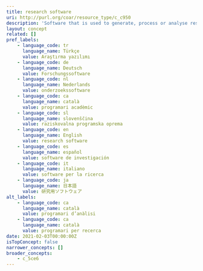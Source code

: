 ```yaml
---
title: research software
uri: http://purl.org/coar/resource_type/c_c950
description: 'Software that is used to generate, process or analyse results that you intend to appear in a publication (either in a journal, conference paper, monograph, book or thesis). Research software can be anything from a few lines of code written by yourself, to a professionally developed software package. [Source: https://datashare.ed.ac.uk/handle/10283/785]'
layout: concept
related: []
pref_labels:
    - language_code: tr
      language_name: Türkçe
      value: Araştırma yazılımı
    - language_code: de
      language_name: Deutsch
      value: Forschungssoftware
    - language_code: nl
      language_name: Nederlands
      value: onderzoekssoftware
    - language_code: ca
      language_name: català
      value: programari acadèmic
    - language_code: sl
      language_name: slovenščina
      value: raziskovalna programska oprema
    - language_code: en
      language_name: English
      value: research software
    - language_code: es
      language_name: español
      value: software de investigación
    - language_code: it
      language_name: italiano
      value: software per la ricerca
    - language_code: ja
      language_name: 日本語
      value: 研究用ソフトウェア
alt_labels:
    - language_code: ca
      language_name: català
      value: programari d’anàlisi
    - language_code: ca
      language_name: català
      value: programari per recerca
date: 2021-02-03T00:00:00Z
isTopConcept: false
narrower_concepts: []
broader_concepts:
    - c_5ce6
---
```


